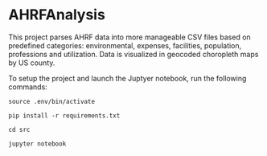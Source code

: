 # AHRFAnalysis

This project parses AHRF data into more manageable CSV files based on predefined categories: environmental, expenses, 
facilities, population, professions and utilization. Data is visualized in geocoded choropleth maps by US county.

To setup the project and launch the Juptyer notebook, run the following commands:

`source .env/bin/activate`

`pip install -r requirements.txt`

`cd src`

`jupyter notebook`
